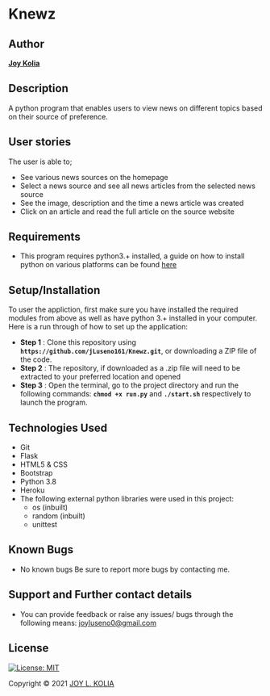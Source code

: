 # Knewz

## Author

[**Joy Kolia**](https://github.com/jLuseno161)

## Description

A python program that enables users to view news on different topics based on their source of preference.

## User stories

The user is able to; 
* See various news sources on the homepage
* Select a news source and see all news articles from the selected news source
* See the image, description and the time a news article was created
* Click on an article and read the full article on the source website

## Requirements

* This program requires python3.+ installed, a guide on how to install python on various platforms can be found [here](https://www.python.org/)

## Setup/Installation

To user the appliction, first make sure you have installed the required modules from above as well as have python 3.+ installed in your computer.
Here is a run through of how to set up the application:
* **Step 1** : Clone this repository using **`https://github.com/jLuseno161/Knewz.git`**, or downloading a ZIP file of the code.
* **Step 2** : The repository, if downloaded as a .zip file will need to be extracted to your preferred location and opened
* **Step 3** : Open the terminal, go to the project directory and run the following commands: **`chmod +x run.py`** and **`./start.sh`** respectively to launch the program.

## Technologies Used

* Git
* Flask
* HTML5 & CSS
* Bootstrap
* Python 3.8
* Heroku
* The following external python libraries were used in this project:
    - os (inbuilt)
    - random (inbuilt)
    - unittest

## Known Bugs

* No known bugs
Be sure to report more bugs by contacting me.

## Support and Further contact details

* You can provide feedback or raise any issues/ bugs through the following means:
 joyluseno0@gmail.com

## License

[![License: MIT](https://img.shields.io/badge/License-MIT-yellow.svg)](LICENSE)

Copyright © 2021  [JOY L. KOLIA](https://github.com/jLuseno161)

